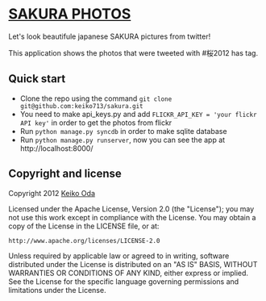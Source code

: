 [SAKURA PHOTOS](http://sakura.playshiritori.com/)
==========

Let's look beautifule japanese SAKURA pictures from twitter!

This application shows the photos that were tweeted with #桜2012 has tag.



Quick start
----------

 * Clone the repo using the command `git clone git@github.com:keiko713/sakura.git`
 * You need to make api_keys.py and add `FLICKR_API_KEY = 'your flickr API key'` in order to get the photos from flickr
 * Run `python manage.py syncdb` in order to make sqlite database
 * Run `python manage.py runserver`, now you can see the app at http://localhost:8000/



Copyright and license
----------
Copyright 2012 [Keiko Oda](http://twitter.com/keiko713)

Licensed under the Apache License, Version 2.0 (the "License");
you may not use this work except in compliance with the License.
You may obtain a copy of the License in the LICENSE file, or at:

    http://www.apache.org/licenses/LICENSE-2.0

Unless required by applicable law or agreed to in writing, software
distributed under the License is distributed on an "AS IS" BASIS,
WITHOUT WARRANTIES OR CONDITIONS OF ANY KIND, either express or implied.
See the License for the specific language governing permissions and
limitations under the License.
